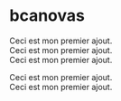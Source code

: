 # bcanovas

Ceci est mon premier ajout.  
Ceci est mon premier ajout.  
Ceci est mon premier ajout.  
 
Ceci est mon premier ajout.  
Ceci est mon premier ajout.  